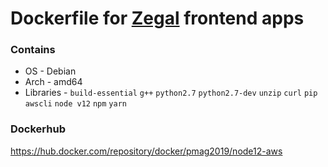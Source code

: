 # Dockerfile for [Zegal](https://zegal.com) frontend apps

### Contains
- OS - Debian
- Arch - amd64
- Libraries - `build-essential` `g++` `python2.7` `python2.7-dev` `unzip` `curl` `pip` `awscli` `node v12` `npm` `yarn`

### Dockerhub
https://hub.docker.com/repository/docker/pmag2019/node12-aws
